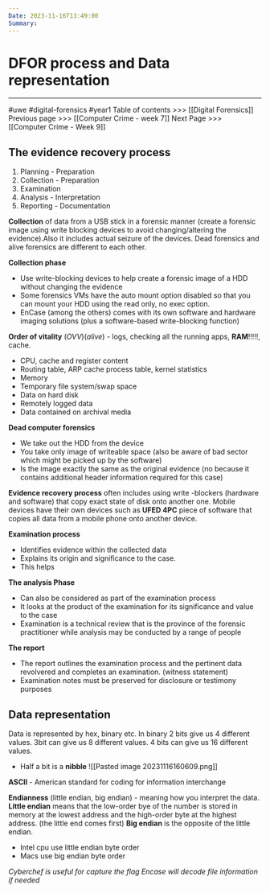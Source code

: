 ```yaml
---
Date: 2023-11-16T13:49:00
Summary:
---
```

# DFOR process and Data representation
---
#uwe #digital-forensics #year1 
Table of contents >>> [[Digital Forensics]]
Previous page >>> [[Computer Crime - week 7]]
Next Page >>> [[Computer Crime - Week 9]]

## The evidence recovery process
1. Planning - Preparation
2. Collection - Preparation
3. Examination 
4. Analysis - Interpretation
5. Reporting - Documentation

**Collection** of data from a USB stick in a forensic manner (create a forensic image using write blocking devices to avoid changing/altering the evidence).Also it includes actual seizure of the devices. Dead forensics and alive forensics are different to each other. 

**Collection phase**
- Use write-blocking devices to help create a forensic image of a HDD  without changing the evidence
- Some forensics VMs have the auto mount option disabled so that you can mount your HDD using the read only, no exec option.
- EnCase (among the others) comes with its own software and hardware imaging solutions (plus a software-based write-blocking function)

**Order of vitality** (*OVV*)(*alive*) - logs, checking all the running apps, **RAM**!!!!!, cache.
- CPU, cache and register content
- Routing table, ARP cache process table, kernel statistics
- Memory
- Temporary file system/swap space
- Data on hard disk
- Remotely logged data
- Data contained on archival media

**Dead computer forensics**
- We take out the HDD from the device
- You take only image of writeable space (also be aware of bad sector which might be picked up by the software)
- Is the image exactly the same as the original evidence (no because it contains additional header information required for this case)

**Evidence recovery process** often includes using write -blockers (hardware and software) that copy exact state of disk onto another one. Mobile devices have their own devices such as **UFED 4PC** piece of software that copies all data from a mobile phone onto another device.

**Examination process**
- Identifies  evidence within the collected data
- Explains its origin and significance to the case.
-  This helps 

**The analysis Phase**
- Can also be considered as part of the examination process
- It looks at the product of the examination for its significance and value to the case
- Examination is a technical review that is the province of the forensic practitioner while analysis may be conducted by a range of people

**The report**
- The report outlines the examination process and the pertinent data revolvered and completes an examination. (witness statement)
- Examination notes must be preserved for disclosure or testimony purposes

## Data representation
Data is represented by hex, binary etc. In binary 2 bits give us 4 different values. 3bit can give us 8 different values. 4 bits can give us 16 different values.
- Half a bit is a **nibble**
![[Pasted image 20231116160609.png]]

**ASCII**  - American standard for coding for information interchange

**Endianness** (little endian, big endian) - meaning how you interpret the data. **Little endian** means that the low-order bye of the number is stored in memory at the lowest address and the high-order byte at the highest address. (the little end comes first) **Big endian** is the opposite of the little endian.
- Intel cpu use little endian byte order
- Macs use big endian byte order

*Cyberchef is useful for capture the flag
Encase will decode file information if needed* 
